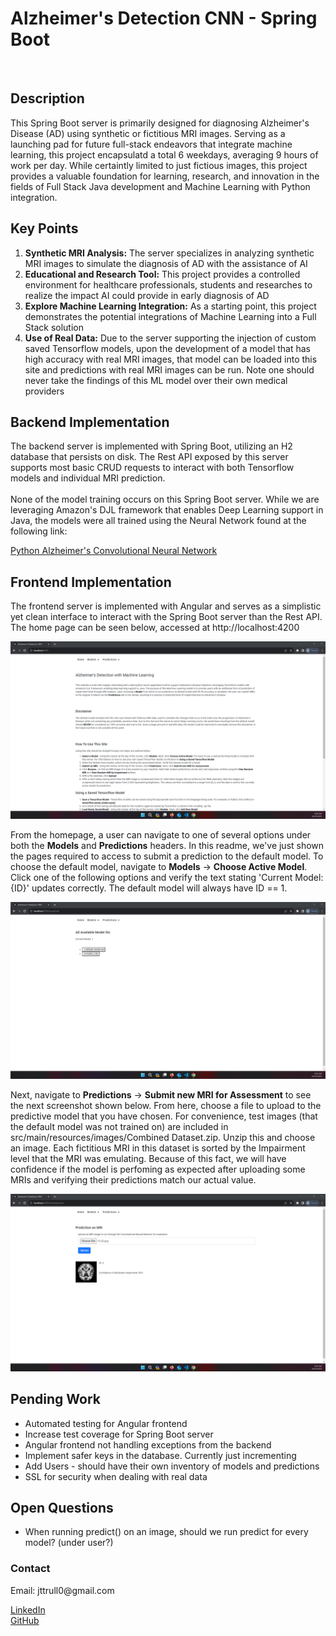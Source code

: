 <h1>Alzheimer's Detection CNN - Spring Boot</h1>
<br>

<h2>Description</h2>
<p>
  This Spring Boot server is primarily designed for diagnosing Alzheimer's Disease (AD) using synthetic or fictitious MRI images. Serving as a launching pad for future full-stack 
  endeavors that integrate machine learning, this project encapsulatd a total 6 weekdays, averaging 9 hours of work per day. While certaintly limited to just fictious images,
  this project provides a valuable foundation for learning, research, and innovation in the fields of Full Stack Java development and Machine Learning with Python integration.
</p>

<h2>Key Points</h2>
<ol>
  <li><b>Synthetic MRI Analysis:</b> The server specializes in analyzing synthetic MRI images to simulate the diagnosis of AD with the assistance of AI</li>
  <li><b>Educational and Research Tool:</b> This project provides a controlled environment for healthcare professionals, students and researches to realize the impact AI could provide in early diagnosis of AD</li>
  <li><b>Explore Machine Learning Integration:</b> As a starting point, this project demonstrates the potential integrations of Machine Learning into a Full Stack solution</li>
  <li><b>Use of Real Data:</b> Due to the server supporting the injection of custom saved Tensorflow models, upon the development of a model that has high accuracy with real MRI images, that model can be loaded into this site and predictions with real MRI images can be run. Note one should never take the findings of this ML model over their own medical providers</li>
</ol>


<h2>Backend Implementation</h2>
<p>
  The backend server is implemented with Spring Boot, utilizing an H2 database that persists on disk. The Rest API exposed by this server supports most basic CRUD requests
  to interact with both Tensorflow models and individual MRI prediction.
  <br> <br>
  None of the model training occurs on this Spring Boot server. While we are leveraging Amazon's DJL framework that enables Deep Learning support in Java, the models were
  all trained using the Neural Network found at the following link:
</p>
<a href="https://github.com/jtrull101/alz-mri-neural-network">Python Alzheimer's Convolutional Neural Network</a><br>


<h2>Frontend Implementation</h2>
<p>
  The frontend server is implemented with Angular and serves as a simplistic yet clean interface to interact with the Spring Boot server than the Rest API. The home page can be seen below, accessed at http://localhost:4200
</p>
<img src="images/screenshot_homepage_springboot.png">
<p>
  From the homepage, a user can navigate to one of several options under both the <b>Models</b> and <b>Predictions</b> headers. 
  In this readme, we've just shown the pages required to access to submit a prediction to the default model. To choose the default model, navigate to <b>Models</b> -> <b>Choose Active Model</b>. 
  Click one of the following options and verify the text stating 'Current Model: {ID}' updates correctly. The default model will always have ID == 1.
</p>
<img src="images/screenshot_choosemodel_springboot.png">
<p>
  Next, navigate to <b>Predictions</b> -> <b>Submit new MRI for Assessment</b> to see the next screenshot shown below. From here, choose a file to upload to the predictive model that you have chosen.
  For convenience, test images (that the default model was not trained on) are included in src/main/resources/images/Combined Dataset.zip. Unzip this and choose an image. Each fictitious MRI in this dataset
  is sorted by the Impairment level that the MRI was emulating. Because of this fact, we will have confidence if the model is perfoming as expected after uploading some MRIs and verifying their predictions
  match our actual value.
</p>
<img src="images/screenshot_predictionresult_springboot.png">


<h2>Pending Work</h2>
<ul>
  <li>Automated testing for Angular frontend</li>
  <li>Increase test coverage for Spring Boot server</li>
  <li>Angular frontend not handling exceptions from the backend</li>
  <li>Implement safer keys in the database. Currently just incrementing
  <li>Add Users - should have their own inventory of models and predictions</li>
  <li>SSL for security when dealing with real data</li>
</ul>

<h2>Open Questions</h2>
<ul>
  <li>When running predict() on an image, should we run predict for every model? (under user?)</li>
</ul>

<h3>Contact</h3>
<p>Email: jttrull0@gmail.com</p>
<a href="https://www.linkedin.com/in/jonathan--trull/">LinkedIn</a><br>
<a href="https://github.com/jtrull101">GitHub</a>
<br><br><br>
